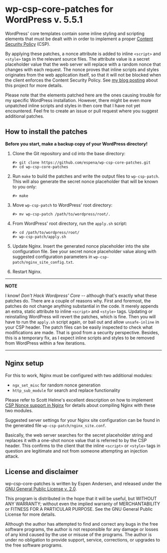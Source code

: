 # wp-csp-core-patches for WordPress v. 5.5.1

WordPress' core templates contain some inline styling and scripting elements
that must be dealt with in order to implement a proper
[Content Security Policy](https://en.wikipedia.org/wiki/Content_Security_Policy)
(CSP).

By applying these patches, a nonce attribute is added to inline `<script>`
and `<style>` tags in the relevant source files. The attribute value is a
secret placeholder value that the web server will replace with a random nonce
that changes with each request. The nonce proves that inline scripts and styles
originates from the web application itself, so that it will not be blocked when
the client enforces the Content Security Policy. See
[my blog posting](https://espenandersen.no/fixing-content-security-in-wordpress/)
about this project for more details.

Please note that the elements patched here are the ones causing trouble for my
specific WordPress installation. However, there might be even more unpatched
inline scripts and styles in then core that I have not yet encountered. Feel
fre to create an issue or pull request where you suggest additional patches.

## How to install the patches

**Before you start, make a backup copy of your WordPress directory!**

1. Clone the Git repository and cd into the base directory:
   ```
   #> git clone https://github.com/espena/wp-csp-core-patches.git
   #> cd wp-csp-core-patches
   ```
2. Run `make` to build the patches and write the output files to `wp-csp-patch`.
   This will also generate the secret nonce placeholder that will be
   known to you only:
   ```
   #> make
   ```
3. Move `wp-csp-patch` to WordPress' root directory:
   ```
   #> mv wp-csp-patch /path/to/wordpress/root/.
   ```
4. From WordPress' root directory, run the `apply.sh` script:
   ```
   #> cd /path/to/wordpress/root/
   #> wp-csp-patch/apply.sh
   ```
5. Update Nginx. Insert the generated nonce placeholder into the site
   configuration file. See your secret nonce placeholder value along with
   suggested configuration parameters in `wp-csp-patch/nginx_site_config.txt`.

6. Restart Nginx.
---
**NOTE**

I know! *Don't Hack Wordpress' Core* -- although that's exactly what these
patches do. There are a couple of reasons why. First and foremost, the patches
do not change anything substantial in the code. It merely appends an extra,
static attribute to inline `<script>` and `<style>` tags. Updating or
reinstalling WordPress will revert the patches, which is fine. Then you will
have to run the `apply.sh` script again, or bail out and allow `unsafe-inline`
in your CSP header. The patch files can be easily inspected to check what
modifications are made. That is good from a security perspective. Besides,
this is a temporary fix, as I expect inline scripts and styles to be removed
from WordPress within a few iterations.

---

## Nginx setup

For this to work, Nginx must be configured with two additional modules:
* `ngx_set_misc` for random nonce generation
* `http_sub_module` for search and replace functionality

Please refer to Scott Helme's excellent description on how to implement
[CSP Nonce support in Nginx](https://scotthelme.co.uk/csp-nonce-support-in-nginx/)
for details about compiling Nginx with these two modules.

Suggested server settings for your Nginx site configuration can be found in the
generated file `wp-csp-patch/nginx_site.conf`.

Basically, the web server searches for the secret placeholder string and replaces
it with a one-shot nonce value that is referred to by the CSP header. This
confirms to the client that the inline `<script>` or `<style>` tags in question
are legitimate and not from someone attempting an injection attack.

## License and disclaimer

wp-csp-core-patches is written by Espen Andersen, and released under the
[GNU General Public License v. 2.0](https://github.com/espena/wp-csp-core-patches/blob/main/LICENSE).

This program is distributed in the hope that it will be useful, but WITHOUT ANY
WARRANTY; without even the implied warranty of MERCHANTABILITY or FITNESS FOR A
PARTICULAR PURPOSE. See the GNU General Public License for more details.

Although the author has attempted to find and correct any bugs in the free
software programs, the author is not responsible for any damage or losses of
any kind caused by the use or misuse of the programs. The author is under no
obligation to provide support, service, corrections, or upgrades
to the free software programs.
